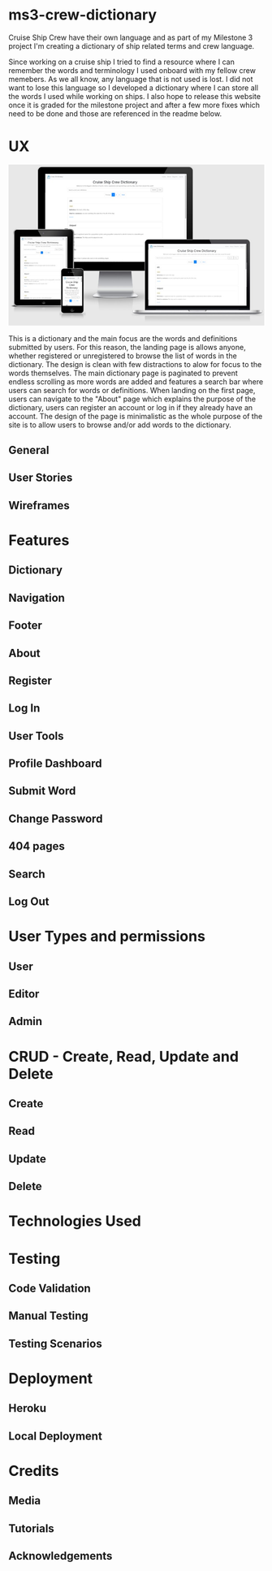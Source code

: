 # ms3-crew-dictionary
Cruise Ship Crew have their own language and as part of my Milestone 3 project I'm creating a dictionary of ship related terms and crew language.

Since working on a cruise ship I tried to find a resource where I can remember the words and terminology I used onboard with my fellow crew memebers. As we all know, any language that is not used is lost. I did not want to lose this language so I developed a dictionary where I can store all the words I used while working on ships. 
I also hope to release this website once it is graded for the milestone project and after a few more fixes which need to be done and those are referenced in the readme below. 

# UX

![Am I responsive image](readme_img\amiresponsive_cruise_ship_crew_dictionary.jpg "Responsive design for Cruise Ship Crew Dictionary")

This is a dictionary and the main focus are the words and definitions submitted by users. For this reason, the landing page is allows anyone, whether registered or unregistered to browse the list of words in the dictionary. 
The design is clean with few distractions to alow for focus to the words themselves. The main dictionary page is paginated to prevent endless scrolling as more words are added and features a search bar where users can search for words or definitions.
When landing on the first page, users can navigate to the "About" page which explains the purpose of the dictionary, users can register an account or log in if they already have an account. The design of the page is minimalistic as the whole purpose of the site is to allow users to browse and/or add words to the dictionary. 

## General


## User Stories


## Wireframes


# Features

## Dictionary


## Navigation


## Footer


## About


## Register


## Log In


## User Tools


## Profile Dashboard


## Submit Word


## Change Password


## 404 pages

## Search



## Log Out

# User Types and permissions

## User

## Editor


## Admin


# CRUD - Create, Read, Update and Delete

## Create

## Read

## Update

## Delete


# Technologies Used


# Testing

## Code Validation

## Manual Testing


## Testing Scenarios

# Deployment

## Heroku

## Local Deployment


# Credits

## Media


## Tutorials


## Acknowledgements



